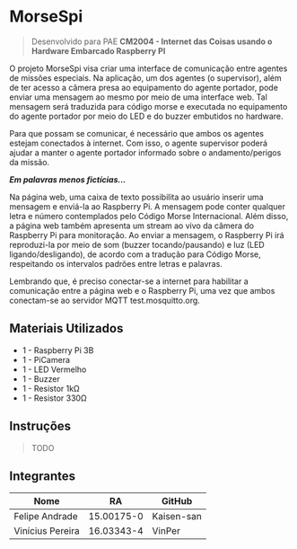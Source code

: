 # MorseSpi

> Desenvolvido para PAE **CM2004 - Internet das Coisas usando o Hardware Embarcado Raspberry PI**

O projeto MorseSpi visa criar uma interface de comunicação entre agentes de missões especiais. Na aplicação, um dos agentes (o supervisor), além de ter acesso a câmera presa ao equipamento do agente portador, pode enviar uma mensagem ao mesmo por meio de uma interface web. Tal mensagem será traduzida para código morse e executada no equipamento do agente portador por meio do LED e do buzzer embutidos no hardware.

Para que possam se comunicar, é necessário que ambos os agentes estejam conectados à internet. Com isso, o agente supervisor poderá ajudar a manter o agente portador informado sobre o andamento/perigos da missão.

***Em palavras menos fictícias...***

Na página web, uma caixa de texto possibilita ao usuário inserir uma mensagem e enviá-la ao Raspberry Pi. A mensagem pode conter qualquer letra e número contemplados pelo Código Morse Internacional. Além disso, a página web também apresenta um stream ao vivo da câmera do Raspberry Pi para monitoração. Ao enviar a mensagem, o Raspberry Pi irá reproduzi-la por meio de som (buzzer tocando/pausando) e luz (LED ligando/desligando), de acordo com a tradução para Código Morse, respeitando os intervalos padrões entre letras e palavras.

Lembrando que, é preciso conectar-se a internet para habilitar a comunicação entre a página web e o Raspberry Pi, uma vez que ambos conectam-se ao servidor MQTT test.mosquitto.org.

## Materiais Utilizados
- 1 - Raspberry Pi 3B
- 1 - PiCamera
- 1 - LED Vermelho
- 1 - Buzzer
- 1 - Resistor 1kΩ
- 1 - Resistor 330Ω

## Instruções
> TODO

## Integrantes

Nome | RA | GitHub
------------ | ------------- | -------------
Felipe Andrade | 15.00175-0 | Kaisen-san
Vinícius Pereira | 16.03343-4 | VinPer
